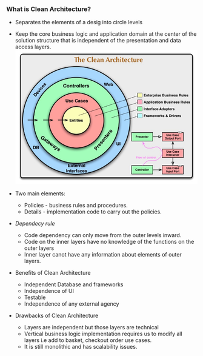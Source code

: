 ### What is Clean Architecture?

- Separates the elements of a desig into circle levels
- Keep the core business logic and application domain at the center of the solution structure that is independent of the presentation and data access layers.![Clean Architecture](CleanArchitecture.jpg)
- Two main elements:
  - Policies - business rules and procedures.
  - Details - implementation code to carry out the policies.
- _Dependecy rule_
  - Code dependency can only move from the outer levels inward.
  - Code on the inner layers have no knowledge of the functions on the outer layers
  - Inner layer canot have any information about elements of outer layers.
- Benefits of Clean Architecture

  - Independent Database and frameworks
  - Independence of UI
  - Testable
  - Independence of any external agency

- Drawbacks of Clean Architecture
  - Layers are independent but those layers are technical
  - Vertical business logic implementation requires us to modify all layers i.e add to basket, checkout order use cases.
  - It is still monolithic and has scalability issues.
